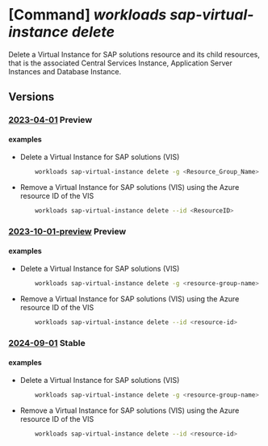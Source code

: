 # [Command] _workloads sap-virtual-instance delete_

Delete a Virtual Instance for SAP solutions resource and its child resources, that is the associated Central Services Instance, Application Server Instances and Database Instance.

## Versions

### [2023-04-01](/Resources/mgmt-plane/L3N1YnNjcmlwdGlvbnMve30vcmVzb3VyY2Vncm91cHMve30vcHJvdmlkZXJzL21pY3Jvc29mdC53b3JrbG9hZHMvc2FwdmlydHVhbGluc3RhbmNlcy97fQ==/2023-04-01.xml) **Preview**

<!-- mgmt-plane /subscriptions/{}/resourcegroups/{}/providers/microsoft.workloads/sapvirtualinstances/{} 2023-04-01 -->

#### examples

- Delete a Virtual Instance for SAP solutions (VIS)
    ```bash
        workloads sap-virtual-instance delete -g <Resource_Group_Name> -n <VIS Name>
    ```

- Remove a Virtual Instance for SAP solutions (VIS) using the Azure resource ID of the VIS
    ```bash
        workloads sap-virtual-instance delete --id <ResourceID>
    ```

### [2023-10-01-preview](/Resources/mgmt-plane/L3N1YnNjcmlwdGlvbnMve30vcmVzb3VyY2Vncm91cHMve30vcHJvdmlkZXJzL21pY3Jvc29mdC53b3JrbG9hZHMvc2FwdmlydHVhbGluc3RhbmNlcy97fQ==/2023-10-01-preview.xml) **Preview**

<!-- mgmt-plane /subscriptions/{}/resourcegroups/{}/providers/microsoft.workloads/sapvirtualinstances/{} 2023-10-01-preview -->

#### examples

- Delete a Virtual Instance for SAP solutions (VIS)
    ```bash
        workloads sap-virtual-instance delete -g <resource-group-name> -n <vis-name>
    ```

- Remove a Virtual Instance for SAP solutions (VIS) using the Azure resource ID of the VIS
    ```bash
        workloads sap-virtual-instance delete --id <resource-id>
    ```

### [2024-09-01](/Resources/mgmt-plane/L3N1YnNjcmlwdGlvbnMve30vcmVzb3VyY2Vncm91cHMve30vcHJvdmlkZXJzL21pY3Jvc29mdC53b3JrbG9hZHMvc2FwdmlydHVhbGluc3RhbmNlcy97fQ==/2024-09-01.xml) **Stable**

<!-- mgmt-plane /subscriptions/{}/resourcegroups/{}/providers/microsoft.workloads/sapvirtualinstances/{} 2024-09-01 -->

#### examples

- Delete a Virtual Instance for SAP solutions (VIS)
    ```bash
        workloads sap-virtual-instance delete -g <resource-group-name> -n <vis-name>
    ```

- Remove a Virtual Instance for SAP solutions (VIS) using the Azure resource ID of the VIS
    ```bash
        workloads sap-virtual-instance delete --id <resource-id>
    ```
